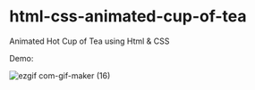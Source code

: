 # html-css-animated-cup-of-tea

Animated Hot Cup of Tea using Html &amp; CSS

Demo: 

![ezgif com-gif-maker (16)](https://user-images.githubusercontent.com/97748602/171903866-4184b7e2-badc-43cb-9734-ad17f0022ef3.gif)
